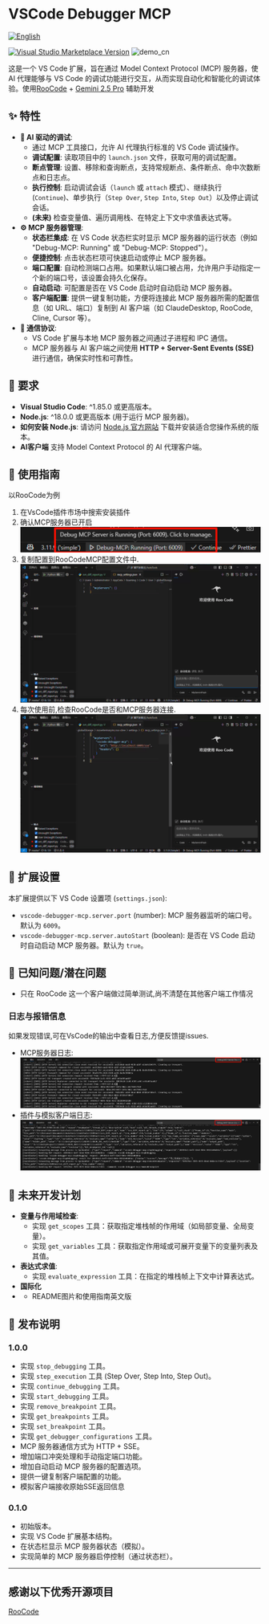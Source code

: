 # VSCode Debugger MCP

[![English](https://img.shields.io/badge/Language-English-blue)](README.md)

[![Visual Studio Marketplace Version](https://img.shields.io/visual-studio-marketplace/v/NyxJae.vscode-debugger-mcp?style=flat-square&amp;label=VS%20Marketplace)](https://marketplace.visualstudio.com/items?itemName=NyxJae.vscode-debugger-mcp)
![demo_cn](assets/demo_cn.gif)

这是一个 VS Code 扩展，旨在通过 Model Context Protocol (MCP) 服务器，使 AI 代理能够与 VS Code 的调试功能进行交互，从而实现自动化和智能化的调试体验。使用[RooCode](https://github.com/RooVetGit/Roo-Code) + [Gemini 2.5 Pro](https://deepmind.google/technologies/gemini/pro/) 辅助开发

## ✨ 特性

*   **🤖 AI 驱动的调试**:
    *   通过 MCP 工具接口，允许 AI 代理执行标准的 VS Code 调试操作。
    *   **调试配置**: 读取项目中的 `launch.json` 文件，获取可用的调试配置。
    *   **断点管理**: 设置、移除和查询断点，支持常规断点、条件断点、命中次数断点和日志点。
    *   **执行控制**: 启动调试会话（`launch` 或 `attach` 模式）、继续执行 (`Continue`)、单步执行（`Step Over`, `Step Into`, `Step Out`）以及停止调试会话。
    *   **(未来)** 检查变量值、遍历调用栈、在特定上下文中求值表达式等。
*   **⚙️ MCP 服务器管理**:
    *   **状态栏集成**: 在 VS Code 状态栏实时显示 MCP 服务器的运行状态（例如 "Debug-MCP: Running" 或 "Debug-MCP: Stopped"）。
    *   **便捷控制**: 点击状态栏项可快速启动或停止 MCP 服务器。
    *   **端口配置**: 自动检测端口占用。如果默认端口被占用，允许用户手动指定一个新的端口号，该设置会持久化保存。
    *   **自动启动**: 可配置是否在 VS Code 启动时自动启动 MCP 服务器。
    *   **客户端配置**: 提供一键复制功能，方便将连接此 MCP 服务器所需的配置信息（如 URL、端口）复制到 AI 客户端（如 ClaudeDesktop, RooCode, Cline, Cursor 等）。
*   **📡 通信协议**:
    *   VS Code 扩展与本地 MCP 服务器之间通过子进程和 IPC 通信。
    *   MCP 服务器与 AI 客户端之间使用 **HTTP + Server-Sent Events (SSE)** 进行通信，确保实时性和可靠性。

## 🚀 要求

*   **Visual Studio Code**: ^1.85.0 或更高版本。
*   **Node.js**: ^18.0.0 或更高版本 (用于运行 MCP 服务器)。
*   **如何安装 Node.js**: 请访问 [Node.js 官方网站](https://nodejs.org/) 下载并安装适合您操作系统的版本。
*   **AI客户端** 支持 Model Context Protocol 的 AI 代理客户端。

## 📖 使用指南
以RooCode为例
1. 在VsCode插件市场中搜索安装插件
2. 确认MCP服务器已开启 ![MCPRunning_cn](assets/MCPRunning_cn.png)
3. 复制配置到RooCodeMCP配置文件中. ![copy_config_cn](assets/copy_config_cn.gif)
4. 每次使用前,检查RooCode是否和MCP服务器连接. ![connect_cn](assets/connect_cn.gif)

## 🔧 扩展设置

本扩展提供以下 VS Code 设置项 (`settings.json`):

*   `vscode-debugger-mcp.server.port` (number): MCP 服务器监听的端口号。默认为 `6009`。
*   `vscode-debugger-mcp.server.autoStart` (boolean): 是否在 VS Code 启动时自动启动 MCP 服务器。默认为 `true`。

## 🐞 已知问题/潜在问题

*   只在 RooCode 这一个客户端做过简单测试,尚不清楚在其他客户端工作情况

### 日志与报错信息
如果发现错误,可在VsCode的输出中查看日志,方便反馈提issues.
*   MCP服务器日志:![mcp_log](assets/mcp_log.png)
*   插件与模拟客户端日志:![extention_log](assets/extention_log.png)

## 🔮 未来开发计划

*   **变量与作用域检查**:
    *   实现 `get_scopes` 工具：获取指定堆栈帧的作用域（如局部变量、全局变量）。
    *   实现 `get_variables` 工具：获取指定作用域或可展开变量下的变量列表及其值。
*   **表达式求值**:
    *   实现 `evaluate_expression` 工具：在指定的堆栈帧上下文中计算表达式。
*   **国际化**
*   *   README图片和使用指南英文版
## 🎉 发布说明

### 1.0.0
*   实现 `stop_debugging` 工具。
*   实现 `step_execution` 工具 (Step Over, Step Into, Step Out)。
*   实现 `continue_debugging` 工具。
*   实现 `start_debugging` 工具。
*   实现 `remove_breakpoint` 工具。
*   实现 `get_breakpoints` 工具。
*   实现 `set_breakpoint` 工具。
*   实现 `get_debugger_configurations` 工具。
*   MCP 服务器通信方式为 HTTP + SSE。
*   增加端口冲突处理和手动指定端口功能。
*   增加自动启动 MCP 服务器的配置选项。
*   提供一键复制客户端配置的功能。
*   模拟客户端接收原始SSE返回信息

### 0.1.0
*   初始版本。
*   实现 VS Code 扩展基本结构。
*   在状态栏显示 MCP 服务器状态（模拟）。
*   实现简单的 MCP 服务器启停控制（通过状态栏）。

---


## 感谢以下优秀开源项目
[RooCode](https://github.com/RooVetGit/Roo-Code)

